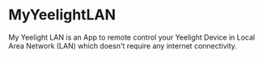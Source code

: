 # MyYeelightLAN
My Yeelight LAN is an App to remote control your Yeelight Device in Local Area Network (LAN) which doesn't require any internet connectivity.
